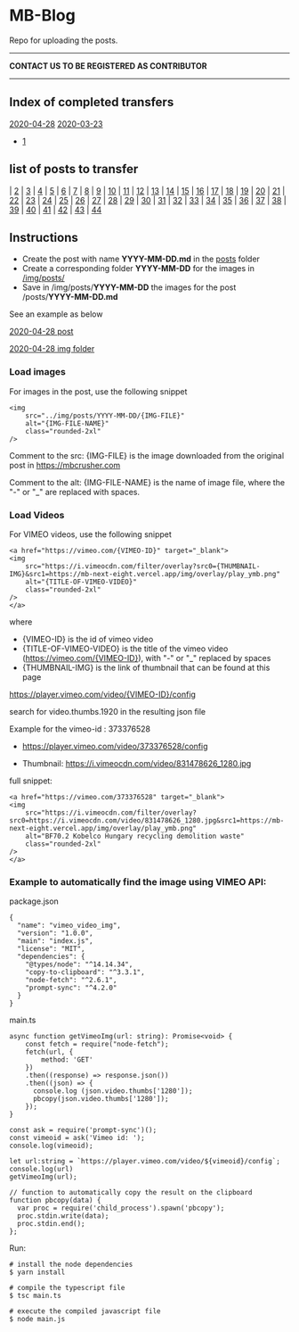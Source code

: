 # MB-Blog

Repo for uploading the posts.

---
**CONTACT US TO BE REGISTERED AS CONTRIBUTOR**



___

## Index of completed transfers

[2020-04-28](./posts/2020-04-28.md)
[2020-03-23](./posts/2020-03-23.md)
- [1](https://www.mbcrusher.com/ja/jp/お知らせ/news/ロータリースクリーニングバケットmb-hdsで何が処理できる？)    

## list of posts to transfer


| [2](https://www.mbcrusher.com/ja/jp/お知らせ/news/スキッドステアローダ、ホイールローダ、バックホーローダ-br-最大効果を得るための９つのポイント)
| [3](https://www.mbcrusher.com/ja/jp/お知らせ/news/mbクラッシャーのツインヘッダー：橋の上や交通量の多い道路での工事に最適)
| [4](https://www.mbcrusher.com/ja/jp/お知らせ/news/建設副産物：それ、本当に廃棄物？)
| [5](https://www.mbcrusher.com/ja/jp/お知らせ/news/えっ、それ可能なの？-ちょっと特殊な作業でもmbアタッチメントを使ってサクッと処理)
| [6](https://www.mbcrusher.com/ja/jp/お知らせ/news/建設副産物を処理する５つのシンプルな方法)
| [7](https://www.mbcrusher.com/ja/jp/お知らせ/news/次世代mbツインヘッダーを使う理由)
| [8](https://www.mbcrusher.com/ja/jp/お知らせ/news/立ち止まることはできない、とデータが語る。-現場のプロたちの言葉。)
| [9](https://www.mbcrusher.com/ja/jp/お知らせ/news/mbクラッシャーが新世代ロータリースクリーニングバケットを発表：様々な素材を素早く処理する多機能システム登場)
| [10](https://www.mbcrusher.com/ja/jp/お知らせ/news/離島とアタッチメント：離島での工事に伴う数々の難関を乗り越え、問題点を収益力に転換。「不可能」を「可能」に切り替えた事例を４件ご紹介します。)
| [11](https://www.mbcrusher.com/ja/jp/お知らせ/news/バケットクラッシャーの姿が見えません。　でもそっとしておきましょう。)
| [12](https://www.mbcrusher.com/ja/jp/お知らせ/news/作業現場はいつでも活気に溢れています)
| [13](https://www.mbcrusher.com/ja/jp/お知らせ/news/スウィートな仕事)
| [14](https://www.mbcrusher.com/ja/jp/お知らせ/news/mbジャパン-コベルコ建機)
| [15](https://www.mbcrusher.com/ja/jp/お知らせ/news/鋳造産業：スクラップから価値を生み出す)
| [16](https://www.mbcrusher.com/ja/jp/お知らせ/news/mbクラッシャージャパン-コマツ)
| [17](https://www.mbcrusher.com/ja/jp/お知らせ/news/fifa-2022-カタール大会に向けmbクラッシャー大活躍。)
| [18](https://www.mbcrusher.com/ja/jp/お知らせ/news/溝堀の進化-世界へ開拓)
| [19](https://www.mbcrusher.com/ja/jp/お知らせ/news/解体と建築からなる廃棄物の新時代。)
| [20](https://www.mbcrusher.com/ja/jp/お知らせ/news/2018年3月18日。-世界中で、リサイクルのすべてに捧げる1日。)
| [21](https://www.mbcrusher.com/ja/jp/お知らせ/news/素晴らしい！　bf１５０.１０はアルメニアの採石場にて硬い岩を粉砕！)
| [22](https://www.mbcrusher.com/ja/jp/お知らせ/news/mb-r500、ツインヘッダー)
| [23](https://www.mbcrusher.com/ja/jp/お知らせ/news/mb-高性能ツインヘッダー)
| [24](https://www.mbcrusher.com/ja/jp/お知らせ/news/mbに新シリーズ登場！)
| [25](https://www.mbcrusher.com/ja/jp/お知らせ/news/ブドウの収穫は最盛期...-意外な場所でもmbが活躍)
| [26](https://www.mbcrusher.com/ja/jp/お知らせ/news/ペルーの採掘現場で、バケットクラッシャーbf120.4はキャタピラー336の重機に取り付けられています。bf120.4で破砕された骨材は様々な方法でリサイクルされます。)
| [27](https://www.mbcrusher.com/ja/jp/お知らせ/news/mbクラッシャー-利益と環境保護を同時に実現)
| [28](https://www.mbcrusher.com/ja/jp/お知らせ/news/mbクラッシャー、-autostrada-polska-2017にて特別賞を獲得)
| [29](https://www.mbcrusher.com/ja/jp/お知らせ/news/2017new環境展　mbクラッシャーの革新)
| [30](https://www.mbcrusher.com/ja/jp/お知らせ/news/山頂での破砕)
| [31](https://www.mbcrusher.com/ja/jp/お知らせ/news/mbバケットクラッシャー-玄武岩の破砕が可能になりました！)
| [32](https://www.mbcrusher.com/ja/jp/お知らせ/news/固定式破砕機とバケットクラッシャーの同時利用のご提案)
| [33](https://www.mbcrusher.com/ja/jp/お知らせ/news/mbの革命は第4世代へ)
| [34](https://www.mbcrusher.com/ja/jp/お知らせ/news/mb-ブラジル・サンパウロ支社をオープン)
| [35](https://www.mbcrusher.com/ja/jp/お知らせ/news/コーカサスのガス輸送工事で活躍するmbスクリーンバケット)
| [36](https://www.mbcrusher.com/ja/jp/お知らせ/news/bf135.8とmb-s18-がサEジアラビアの大規模採石場で大活躍しています。)
| [37](https://www.mbcrusher.com/ja/jp/お知らせ/news/コマツ名古屋『お客様感謝フェア2015』に出展します。2015年3月14日、15日　株式会社前田製作所　コマツ名古屋-レンタル21)
| [38](https://www.mbcrusher.com/ja/jp/お知らせ/news/mbを導入するとこんなに違いがあります。-「mbアニメーション」。)
| [39](https://www.mbcrusher.com/ja/jp/お知らせ/news/mb-バウマ2016にて世界の脚光を浴びる)
| [40](https://www.mbcrusher.com/ja/jp/お知らせ/news/mb-japan-@-n-expo-2014-tokyo)
| [41](https://www.mbcrusher.com/ja/jp/お知らせ/news/mb-c50が受賞！)
| [42](https://www.mbcrusher.com/ja/jp/お知らせ/news/mb-japanは-ニシコン創立75周年　大感謝祭フェアーに参加します！-大阪でお待ちしています！)
| [43](https://www.mbcrusher.com/ja/jp/お知らせ/news/mb-@-bauma-2013)
| [44](https://www.mbcrusher.com/ja/jp/お知らせ/news/mb社製品が倍増　－　新モデルmb-l登場！)



## Instructions

- Create the post with name **YYYY-MM-DD.md** in the [posts](./posts) folder
- Create a corresponding folder **YYYY-MM-DD** for the images in [/img/posts/](./img/posts/)
- Save in  /img/posts/**YYYY-MM-DD**  the images for the post /posts/**YYYY-MM-DD.md**

See an example as below

[2020-04-28 post](./posts/2020-04-28.md)

[2020-04-28 img folder](./img/posts/2020-04-28)


### Load images

For images in the post, use the following snippet

```
<img 
    src="../img/posts/YYYY-MM-DD/{IMG-FILE}"
    alt="{IMG-FILE-NAME}"
    class="rounded-2xl"
/>
```

Comment to the src:
{IMG-FILE} is the image downloaded from the original post in https://mbcrusher.com

Comment to the alt:
{IMG-FILE-NAME} is the name of image file, where the "-" or "_" are replaced with spaces. 

### Load Videos
For VIMEO videos, use the following snippet

```
<a href="https://vimeo.com/{VIMEO-ID}" target="_blank">
<img 
    src="https://i.vimeocdn.com/filter/overlay?src0={THUMBNAIL-IMG}&src1=https://mb-next-eight.vercel.app/img/overlay/play_ymb.png"
    alt="{TITLE-OF-VIMEO-VIDEO}"
    class="rounded-2xl"
/>
</a>

```

where 

- {VIMEO-ID} is the id of vimeo video
- {TITLE-OF-VIMEO-VIDEO} is the title of the vimeo video (https://vimeo.com/{VIMEO-ID}), with "-" or "_" replaced by spaces
- {THUMBNAIL-IMG} is the link of thumbnail that can be found at this page

https://player.vimeo.com/video/{VIMEO-ID}/config

search for video.thumbs.1920 in the resulting json file

Example for the vimeo-id : 373376528

- https://player.vimeo.com/video/373376528/config

- Thumbnail: https://i.vimeocdn.com/video/831478626_1280.jpg


full snippet:

```
<a href="https://vimeo.com/373376528" target="_blank">
<img 
    src="https://i.vimeocdn.com/filter/overlay?src0=https://i.vimeocdn.com/video/831478626_1280.jpg&src1=https://mb-next-eight.vercel.app/img/overlay/play_ymb.png"
    alt="BF70.2 Kobelco Hungary recycling demolition waste"
    class="rounded-2xl"
/>
</a>
```

### Example to automatically find the image using VIMEO API:

package.json
```
{
  "name": "vimeo_video_img",
  "version": "1.0.0",
  "main": "index.js",
  "license": "MIT",
  "dependencies": {
    "@types/node": "^14.14.34",
    "copy-to-clipboard": "^3.3.1",
    "node-fetch": "^2.6.1",
    "prompt-sync": "^4.2.0"
  }
}
```

main.ts
```
async function getVimeoImg(url: string): Promise<void> {
    const fetch = require("node-fetch");
    fetch(url, {
        method: 'GET'
    })
    .then((response) => response.json())
    .then((json) => {
      console.log (json.video.thumbs['1280']);
      pbcopy(json.video.thumbs['1280']);
    });
}

const ask = require('prompt-sync')();
const vimeoid = ask('Vimeo id: ');
console.log(vimeoid);

let url:string = `https://player.vimeo.com/video/${vimeoid}/config`;
console.log(url)
getVimeoImg(url);

// function to automatically copy the result on the clipboard
function pbcopy(data) {
  var proc = require('child_process').spawn('pbcopy');
  proc.stdin.write(data);
  proc.stdin.end();
};
```

Run: 

```
# install the node dependencies
$ yarn install

# compile the typescript file
$ tsc main.ts

# execute the compiled javascript file
$ node main.js

```

